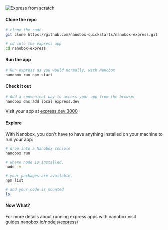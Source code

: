 ![Express from scratch](https://guides.nanobox.io/assets/quickstart-icons/express.png)

#### Clone the repo

```bash
# clone the code
git clone https://github.com/nanobox-quickstarts/nanobox-express.git

# cd into the express app
cd nanobox-express
```

#### Run the app

```bash
# Run express as you would normally, with Nanobox
nanobox run npm start
```

#### Check it out

```bash
# Add a convenient way to access your app from the browser
nanobox dns add local express.dev
```

Visit your app at <a href="http://express.dev:3000" target="\_blank">express.dev:3000</a>

#### Explore

With Nanobox, you don't have to have anything installed on your machine to run your app:

```bash
# drop into a Nanobox console
nanobox run

# where node is installed,
node -v

# your packages are available,
npm list

# and your code is mounted
ls
```

#### Now What?
For more details about running express apps with nanobox visit [guides.nanobox.io/nodejs/express/](https://guides.nanobox.io/nodejs/express/)
